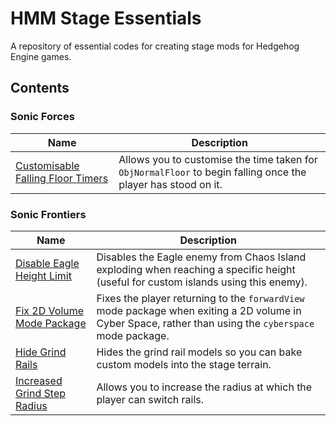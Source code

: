 # HMM Stage Essentials
A repository of essential codes for creating stage mods for Hedgehog Engine games.

## Contents

### Sonic Forces
Name|Description
----|-----------
[Customisable Falling Floor Timers](https://github.com/hyperbx/HMM-Stage-Essentials/blob/main/Sonic%20Forces/Customisable%20Falling%20Floor%20Timers.hmm)|Allows you to customise the time taken for `ObjNormalFloor` to begin falling once the player has stood on it.

### Sonic Frontiers
Name|Description
----|-----------
[Disable Eagle Height Limit](https://github.com/hyperbx/HMM-Stage-Essentials/blob/main/Sonic%20Frontiers/Disable%20Eagle%20Height%20Limit.hmm)|Disables the Eagle enemy from Chaos Island exploding when reaching a specific height (useful for custom islands using this enemy).
[Fix 2D Volume Mode Package](https://github.com/hyperbx/HMM-Stage-Essentials/blob/main/Sonic%20Frontiers/Fix%202D%20Volume%20Mode%20Package.hmm)|Fixes the player returning to the `forwardView` mode package when exiting a 2D volume in Cyber Space, rather than using the `cyberspace` mode package.
[Hide Grind Rails](https://github.com/hyperbx/HMM-Stage-Essentials/blob/main/Sonic%20Frontiers/Hide%20Grind%20Rails.hmm)|Hides the grind rail models so you can bake custom models into the stage terrain.
[Increased Grind Step Radius](https://github.com/hyperbx/HMM-Stage-Essentials/blob/main/Sonic%20Frontiers/Increased%20Grind%20Step%20Radius.hmm)|Allows you to increase the radius at which the player can switch rails.
